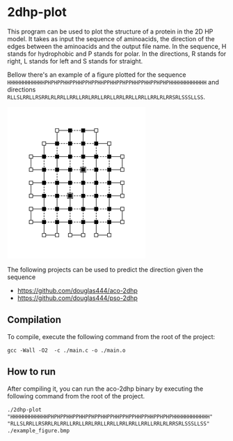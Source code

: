 # 2dhp-plot

This program can be used to plot the structure of a protein in the 2D HP model.
It takes as input the sequence of aminoacids, the direction of the edges between the aminoacids and the output file name. In the sequence, H stands for hydrophobic and P stands for polar. In the directions, R stands for right, L stands for left and S stands for straight.

Bellow there's an example of a figure plotted for the sequence `HHHHHHHHHHHHPHPHPPHHPPHHPPHPPHHPPHHPPHPPHHPPHHPPHPHPHHHHHHHHHHHH` and directions `RLLSLRRLLRSRRLRLRRLLRRLLRRLRRLLRRLLRRLRRLLRRLLRRLRLRRSRLSSSLLSS`.

![alt text](https://raw.githubusercontent.com/douglas444/2dhp-plot/master/example_figure.bmp)

The following projects can be used to predict the direction given the sequence
* https://github.com/douglas444/aco-2dhp
* https://github.com/douglas444/pso-2dhp

## Compilation

To compile, execute the following command from the root of the project:

```
gcc -Wall -O2  -c ./main.c -o ./main.o 
```

## How to run

After compiling it, you can run the aco-2dhp binary by executing the following command from the root of the project.
```
./2dhp-plot "HHHHHHHHHHHHPHPHPPHHPPHHPPHPPHHPPHHPPHPPHHPPHHPPHPHPHHHHHHHHHHHH" "RLLSLRRLLRSRRLRLRRLLRRLLRRLRRLLRRLLRRLRRLLRRLLRRLRLRRSRLSSSLLSS" ./example_figure.bmp
```
